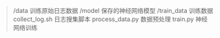 >/data 训练原始日志数据
>/model 保存的神经网络模型
>/train_data 训练数据
>collect_log.sh   日志搜集脚本
>process_data.py  数据预处理
>train.py  神经网络训练
